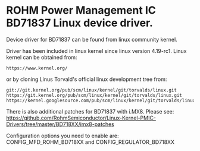 # ROHM Power Management IC BD71837 Linux device driver.

Device driver for BD71837 can be found from linux community kernel.

Driver has been included in linux kernel since linux version 4.19-rc1.
Linux kernel can be obtained from:

```
https://www.kernel.org/
```

or by cloning Linus Torvald's official linux development tree from:

```
git://git.kernel.org/pub/scm/linux/kernel/git/torvalds/linux.git
https://git.kernel.org/pub/scm/linux/kernel/git/torvalds/linux.git
https://kernel.googlesource.com/pub/scm/linux/kernel/git/torvalds/linux.git
```

There is also additional patches for BD71837 with i.MX8. Please see:
https://github.com/RohmSemiconductor/Linux-Kernel-PMIC-Drivers/tree/master/BD718XX/imx8-patches

Configuration options you need to enable are:
CONFIG_MFD_ROHM_BD718XX and CONFIG_REGULATOR_BD718XX
